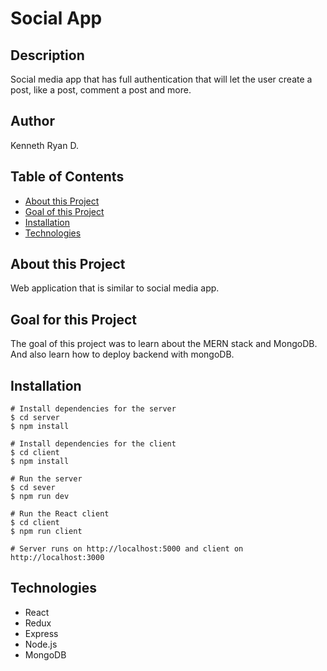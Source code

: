# Social App

## Description

Social media app that has full authentication that will let the user create a post, like a post, comment a post and more.

## Author

Kenneth Ryan D.

## Table of Contents
* [About this Project](#about-this-project)
* [Goal of this Project](#goal-of-this-project)
* [Installation](#installation)
* [Technologies](#technologies)

## About this Project
Web application that is similar to social media app.

## Goal for this Project
The goal of this project was to learn about the MERN stack and MongoDB.
And also learn how to deploy backend with mongoDB.

## Installation
```
# Install dependencies for the server
$ cd server
$ npm install

# Install dependencies for the client
$ cd client
$ npm install

# Run the server
$ cd sever
$ npm run dev

# Run the React client
$ cd client
$ npm run client

# Server runs on http://localhost:5000 and client on http://localhost:3000
```

## Technologies
* React
* Redux
* Express
* Node.js
* MongoDB